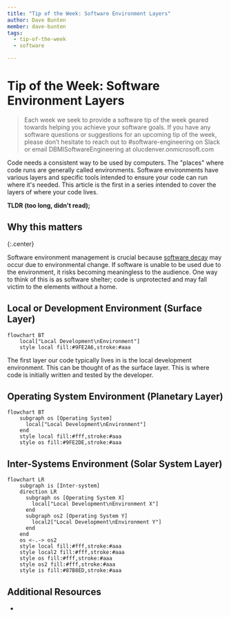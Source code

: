 ```yaml
---
title: "Tip of the Week: Software Environment Layers"
author: Dave Bunten
member: dave-bunten
tags:
  - tip-of-the-week
  - software

---
```


# Tip of the Week: Software Environment Layers

> Each week we seek to provide a software tip of the week geared towards helping you achieve your software goals. If you have any software questions or suggestions for an upcoming tip of the week, please don’t hesitate to reach out to #software-engineering on Slack or email DBMISoftwareEngineering at olucdenver.onmicrosoft.com

Code needs a consistent way to be used by computers. The "places" where code runs are generally called environments. Software environments have various layers and specific tools intended to ensure your code can run where it's needed. This article is the first in a series intended to cover the layers of where your code lives.

__TLDR (too long, didn't read);__

## Why this matters

<i class="fas fa-home" style="font-size:4em;"></i>
{:.center}

Software environment management is crucial because [software decay](https://en.wikipedia.org/wiki/Software_rot#Environment_change) may occur due to environmental change. If software is unable to be used due to the environment, it risks becoming meaningless to the audience. One way to think of this is as software shelter; code is unprotected and may fall victim to the elements without a home.

## Local or Development Environment (Surface Layer)

```mermaid
flowchart BT
    local["Local Development\nEnvironment"]
    style local fill:#9FE2A6,stroke:#aaa
```

The first layer our code typically lives in is the local development environment. This can be thought of as the surface layer. This is where code is initially written and tested by the developer.

## Operating System Environment (Planetary Layer)

```mermaid
flowchart BT
    subgraph os [Operating System]
      local["Local Development\nEnvironment"]
    end
    style local fill:#fff,stroke:#aaa
    style os fill:#9FE2DE,stroke:#aaa
```

## Inter-Systems Environment (Solar System Layer)

```mermaid
flowchart LR
    subgraph is [Inter-system]
    direction LR
      subgraph os [Operating System X]
        local["Local Development\nEnvironment X"]
      end
      subgraph os2 [Operating System Y]
        local2["Local Development\nEnvironment Y"]
      end
    end
    os <-.-> os2
    style local fill:#fff,stroke:#aaa
    style local2 fill:#fff,stroke:#aaa
    style os fill:#fff,stroke:#aaa
    style os2 fill:#fff,stroke:#aaa
    style is fill:#87B8ED,stroke:#aaa
```

## Additional Resources

-
